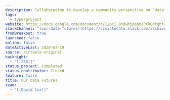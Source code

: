 ```yaml
---
description: Collaboration to develop a community perspective on "data trusts" and create education materials around the topic of "data trusts".
tags:
  - type/project
website: https://docs.google.com/document/d/12pYI_8ndwh5poboIPXkQdtqhtZmSURJZnToeb8iMgm8/edit?tab=t.0#heading=h.jmnh6inxfcex
slackChannel: "[our-data-futures](https://civictechto.slack.com/archives/CJ9FBREM8)"
fromBreakout: true
launched: false
online: false
dateActiveLast: 2020-07-19
source: airtable original
hacknight:
  - "[[258]]"
status_project: Completed
status_contributor: Closed
feature: false
title: Our Data Futures
team:
  - "[[David Cox]]"
---
```

